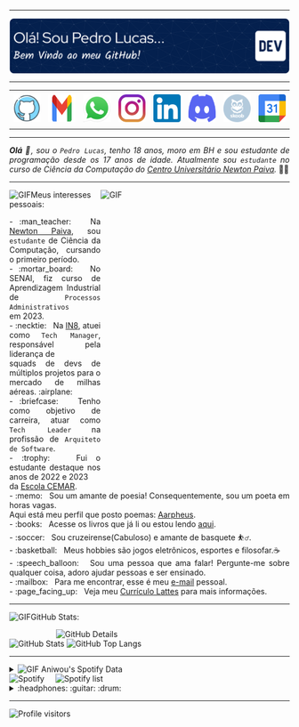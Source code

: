 -----

<div>
<img align="center" alt="Header" src="https://github.com/Pedro-Ani-Lucas/Pedro-Ani-Lucas/blob/main/img/github-header-image.png?raw=true"/>
</div>

-----

<div align="center">
<table>
<tr>
 <td align="center" colspan="11"></td>
</tr> 
<tr>
<td><a href="https://github.com/Pedro-Ani-Lucas" target="_blank"><img src="https://github.com/Pedro-Ani-Lucas/Pedro-Ani-Lucas/blob/main/img/github4.png?raw=true" width="50px" height="50px"/></a>
</td>
</td>
<td><a href="mailto:aniwoucontato@gmail.com" target="_blank"><img src="https://github.com/Pedro-Ani-Lucas/Pedro-Ani-Lucas/blob/main/img/gmail2.png?raw=true" width="50px" height="50px"/></a>
</td>
<td><a href="https://wa.me/5531995990661" target="_blank"><img src="https://github.com/Pedro-Ani-Lucas/Pedro-Ani-Lucas/blob/main/img/wpp2.png?raw=true" width="50px" height="50px"/></a>
</td>
<td><a href="https://www.instagram.com/pedro_lucas_ani/" target="_blank"><img src="https://github.com/Pedro-Ani-Lucas/Pedro-Ani-Lucas/blob/main/img/insta2.png?raw=true" width="50px" height="50px"/></a>
</td>
<td><a href="https://www.linkedin.com/in/pedro-lucas-pereira-3507042a2/" target="_blank"><img src="https://github.com/Pedro-Ani-Lucas/Pedro-Ani-Lucas/blob/main/img/linkedin2.png?raw=true" width="50px" height="50px"/></a>
</td>
</td>
<td><a href="https://discordapp.com/users/262388933873238025" target="_blank"><img src="https://github.com/Pedro-Ani-Lucas/Pedro-Ani-Lucas/blob/main/img/discord2.png?raw=true" width="50px" height="50px"/></a>
</td>
<td><a href="https://www.skoob.com.br/perfil/Pedro4301" target="_blank"><img src="https://github.com/Pedro-Ani-Lucas/Pedro-Ani-Lucas/blob/main/img/skoob2.png?raw=true" width="50px" height="50px"/></a>
</td>
</td>
<td><a href="https://calendly.com/aramuni/" target="_blank"><img src="https://github.com/Pedro-Ani-Lucas/Pedro-Ani-Lucas/blob/main/img/calendar2.png?raw=true" width="50px" height="50px"/></a>
</td>
</tr>
<tr>
 <td align="center" colspan="11"></td>
</tr> 
</table>

</div>
<div align="justify">

-----
 
 <i><b>Olá</b> :wave:, sou o <code>Pedro Lucas</code>, tenho 18 anos, moro em BH e sou estudante de programação desde os 17 anos de idade. Atualmente sou <code>estudante</code> no curso de Ciência da Computação do <a href="https://newtonpaiva.br/" target="_blank">Centro Universitário Newton Paiva</a>.</i> :man_teacher:<br />
</div>


-----

<div>
<div>
<img align="right" alt="GIF" src="https://github.com/joaopauloaramuni/joaopauloaramuni/blob/main/img/dev.gif?raw=true" width="340px" height="520px"/>
</div>

<img height="20" alt="GIF" src="https://github.com/joaopauloaramuni/joaopauloaramuni/blob/main/img/soulgem.gif?raw=true"/>Meus interesses pessoais:

<div align="justify">
<p> 
- :man_teacher: &nbsp; Na <a href="https://newtonpaiva.br/" target="_blank">Newton Paiva</a>, sou <code>estudante</code> de Ciência da Computação, cursando o primeiro período.<br/>
- :mortar_board: &nbsp; No SENAI, fiz curso de Aprendizagem Industrial de <code>Processos Administrativos</code> <br/>em 2023.<br/>
- :necktie: &nbsp; Na <a href="https://in8.com.br/" target="_blank">IN8</a>, atuei como <code>Tech Manager</code>, responsável pela liderança de<br /> squads de devs de múltiplos projetos para o mercado de milhas aéreas. :airplane:<br />
- :briefcase: &nbsp; Tenho como objetivo de carreira, atuar como <code>Tech Leader</code> na profissão de <code>Arquiteto de Software</code>.<br />
- :trophy: &nbsp; Fui o estudante destaque nos anos de 2022 e 2023<br /> da <a href="https://www.cemarescola.com.br" target="_blank">Escola CEMAR</a>.<br />
- :memo: &nbsp; Sou um amante de poesia! Consequentemente, sou um poeta em horas vagas.<br />Aqui está meu perfil que posto poemas: <a href="https://www.instagram.com/aarpheus/" target="_blank">Aarpheus</a>.<br />
- :books: &nbsp; Acesse os livros que já li ou estou lendo <a href="https://www.skoob.com.br/perfil/PedroLucasAni" target="_blank">aqui</a>.<br />
- :soccer: &nbsp; Sou cruzeirense(Cabuloso) e amante de basquete ⛹️‍♂️.<br />
- :basketball: &nbsp; Meus hobbies são jogos eletrônicos, esportes e filosofar.☕<br />
- :speech_balloon: &nbsp; Sou uma pessoa que ama falar! Pergunte-me sobre qualquer coisa, adoro ajudar pessoas e ser ensinado.<br />
- :mailbox: &nbsp; Para me encontrar, esse é meu <a href="mailto:aniwoucontato@gmail.com" target="_blank">e-mail</a> pessoal.<br />
- :page_facing_up: &nbsp; Veja meu <a href="http://lattes.cnpq.br/1208427665892059" target="_blank">Currículo Lattes</a> para mais informações.
</p>
</div>

-----

<img height="20" alt="GIF" src="https://github.com/joaopauloaramuni/joaopauloaramuni/blob/main/img/graphic.gif?raw=true"/>GitHub Stats:

<div>
<img align="right" alt="GitHub Details" width="420px" src="http://github-profile-summary-cards.vercel.app/api/cards/profile-details?username=Pedro-Ani-Lucas&theme=github_dark"/>
<!--- <img alt="GitHub Commits" width="200px" src="http://github-profile-summary-cards.vercel.app/api/cards/productive-time?username=Pedro-Ani-Lucas&theme=github_dark"/> -->
<img alt="GitHub Stats" width="200px" src="http://github-profile-summary-cards.vercel.app/api/cards/stats?username=Pedro-Ani-Lucas&theme=github_dark"/>
<img alt="GitHub Top Langs" width="200px" src="http://github-profile-summary-cards.vercel.app/api/cards/repos-per-language?username=Pedro-Ani-Lucas&theme=github_dark"/>
</div>

-----

<div>
<div>
<details>
<summary><img height="20" alt="GIF" src="https://github.com/joaopauloaramuni/joaopauloaramuni/blob/main/img/spotify.gif?raw=true"/> Aniwou's Spotify Data</summary>
<img src="https://data-card-for-spotify.herokuapp.com/api/card?user_id=yr1ag4o202hycq90jcswbew5n" alt="Data Card for Spotify">
</details>
</div>
<div>
<img alt="Spotify" width="200px" height="270px" src="https://spotify-github-profile.vercel.app/api/view?uid=yr1ag4o202hycq90jcswbew5n&cover_image=true&theme=default"/> &nbsp; &nbsp; 
<img alt="Spotify list" width="200px" height="270px" src="https://spotify-recently-played-readme.vercel.app/api?user=yr1ag4o202hycq90jcswbew5n&count=10"/>
</div>
<div>
<details>
<summary>:headphones: :guitar: :drum:</summary>

[Charlie Brown Jr. - Céu Azul Ao Vivo - Chegou Quem Faltava](https://github.com/joaopauloaramuni/joaopauloaramuni/assets/58268075/c6568311-54c8-4c00-aced-26aacd69f8a1)

</details>
</div>
</div>

-----

<img alt="Profile visitors" src="https://komarev.com/ghpvc/?username=Pedro-Ani-Lucas"/>
